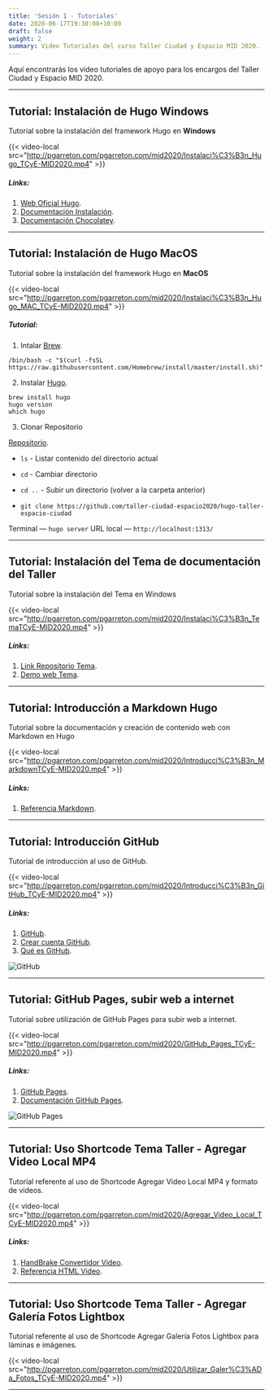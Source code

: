 ```yaml
---
title: 'Sesión 1 - Tutoriales'
date: 2020-06-17T19:30:08+10:00
draft: false
weight: 2
summary: Video Tutoriales del curso Taller Ciudad y Espacio MID 2020.
---
```


Aquí encontrarás los video tutoriales de apoyo para los encargos del Taller Ciudad y Espacio MID 2020. 

---

## Tutorial: Instalación de Hugo **Windows**

Tutorial sobre la instalación del framework Hugo en **Windows**

{{< video-local src="http://pgarreton.com/pgarreton.com/mid2020/Instalaci%C3%B3n_Hugo_TCyE-MID2020.mp4" >}}

##### Links: 

1. [Web Oficial Hugo](https://gohugo.io/). 
2. [Documentación Instalación](https://gohugo.io/getting-started/installing/). 
3. [Documentación Chocolatey](https://chocolatey.org/install). 


---

## Tutorial: Instalación de Hugo **MacOS**

Tutorial sobre la instalación del framework Hugo en **MacOS**

{{< video-local src="http://pgarreton.com/pgarreton.com/mid2020/Instalaci%C3%B3n_Hugo_MAC_TCyE-MID2020.mp4" >}}


##### Tutorial: 

1. Intalar [Brew](https://brew.sh).
```
/bin/bash -c "$(curl -fsSL https://raw.githubusercontent.com/Homebrew/install/master/install.sh)"
```

2. Instalar [Hugo](https://gohugo.io/getting-started/quick-start/).

```
brew install hugo
hugo version
which hugo
```

3. Clonar Repositorio 

[Repositorio](https://github.com/taller-ciudad-espacio2020/hugo-taller-espacio-ciudad).

- ```ls``` - Listar contenido del directorio actual
- ```cd``` - Cambiar directorio
- ```cd ..``` - Subir un directorio (volver a la carpeta anterior)

- ```git clone https://github.com/taller-ciudad-espacio2020/hugo-taller-espacio-ciudad```

Terminal — ```hugo server``` 
URL local — ```http://localhost:1313/```

---

## Tutorial: Instalación del Tema de documentación del Taller

Tutorial sobre la instalación del Tema en Windows

{{< video-local src="http://pgarreton.com/pgarreton.com/mid2020/Instalaci%C3%B3n_TemaTCyE-MID2020.mp4" >}}

##### Links: 

1. [Link Repositorio Tema](https://github.com/taller-ciudad-espacio2020/hugo-taller-espacio-ciudad). 
2. [Demo web Tema](https://taller-ciudad-espacio2020.github.io/tema/).

---

## Tutorial: Introducción a Markdown Hugo

Tutorial sobre la documentación y creación de contenido web con Markdown en Hugo

{{< video-local src="http://pgarreton.com/pgarreton.com/mid2020/Introducci%C3%B3n_MarkdownTCyE-MID2020.mp4" >}}

##### Links: 

1. [Referencia Markdown](https://www.markdownguide.org/basic-syntax). 

---

## Tutorial: Introducción GitHub

Tutorial de introducción al uso de GitHub.

{{< video-local src="http://pgarreton.com/pgarreton.com/mid2020/Introducci%C3%B3n_GitHub_TCyE-MID2020.mp4" >}}

##### Links: 

1. [GitHub](https://github.com/). 
2. [Crear cuenta GitHub](https://github.com/join?source=login). 
2. [Qué es GitHub](https://es.wikipedia.org/wiki/GitHub). 

![GitHub](https://miro.medium.com/max/2560/0*7nU0dgfG1mU2K1U-.png)

---

## Tutorial: GitHub Pages, subir web a internet

Tutorial sobre utilización de GitHub Pages para subir web a internet.

{{< video-local src="http://pgarreton.com/pgarreton.com/mid2020/GitHub_Pages_TCyE-MID2020.mp4" >}}

##### Links: 

1. [GitHub Pages](https://pages.github.com/).
2. [Documentación GitHub Pages](https://help.github.com/es/github/working-with-github-pages).

![GitHub Pages](https://pages.github.com/images/user-repo@2x.png)

---

## Tutorial: Uso Shortcode Tema Taller - Agregar Video Local MP4

Tutorial referente al uso de Shortcode Agregar Video Local MP4 y formato de videos.

{{< video-local src="http://pgarreton.com/pgarreton.com/mid2020/Agregar_Video_Local_TCyE-MID2020.mp4" >}}

##### Links: 

1. [HandBrake Convertidor Video](https://handbrake.fr/).
2. [Referencia HTML Video](https://www.w3schools.com/html/html5_video.asp).

---

## Tutorial: Uso Shortcode Tema Taller - Agregar Galería Fotos Lightbox

Tutorial referente al uso de Shortcode Agregar Galería Fotos Lightbox para láminas e imágenes.

{{< video-local src="http://pgarreton.com/pgarreton.com/mid2020/Utilizar_Galer%C3%ADa_Fotos_TCyE-MID2020.mp4" >}}

---
